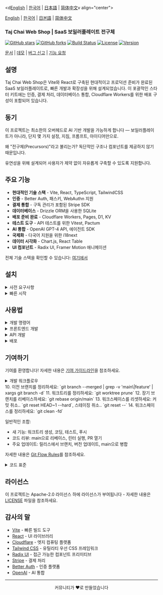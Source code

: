 <d[English](../en/README.md) | [한국어](README.md) | [日本語](../ja/README.md) | [简体中文](../zh/README.md)v align="center">

[English](../README.md) | [한국어](README.md) | [日본語](../ja/README.md) | [简体中文](../zh/README.md)

### Taj Chai Web Shop | SaaS 보일러플레이트 전구체

[![GitHub stars](https://img.shields.io/github/stars/morisono/chai-shop-p?style=social)](https://github.com/morisono/chai-shop-p/stargazers)
[![GitHub forks](https://img.shields.io/github/forks/morisono/chai-shop-p?style=social)](https://github.com/morisono/chai-shop-p/network/members)
[![Build Status](https://img.shields.io/github/actions/workflow/status/morisono/chai-shop-p/ci.yml?branch=main)](https://github.com/morisono/chai-shop-p/actions)
[![License](https://img.shields.io/badge/license-Apache%202.0-blue.svg)](LICENSE)
[![Version](https://img.shields.io/github/package-json/v/morisono/chai-shop-p)](package.json)

[문서](https://github.com/morisono/chai-shop-p/wiki) | [데모](https://vite-saas-demo.workers.dev) | [버그 신고](https://github.com/morisono/chai-shop-p/issues) | [기능 요청](https://github.com/morisono/chai-shop-p/issues)

</div>


## 설명

Taj Chai Web Shop은 Vite와 React로 구축된 현대적이고 프로덕션 준비가 완료된 SaaS 보일러플레이트로, 빠른 개발과 확장성을 위해 설계되었습니다. 이 포괄적인 스타터 키트에는 인증, 결제 처리, 데이터베이스 통합, Cloudflare Workers를 위한 배포 구성이 포함되어 있습니다.

## 동기

이 프로젝트는 최소한의 오버헤드로 AI 기반 개발을 가능하게 합니다 — 보일러플레이트가 아니라, 단지 몇 가지 설정, 지침, 프롬프트, 아이디어만으로.

왜 "전구체(Precursors)"라고 불리는가? 독단적인 구조나 컴포넌트를 제공하지 않기 때문입니다.

유연성을 위해 설계되어 사용자가 제약 없이 자유롭게 구축할 수 있도록 지원합니다.

## 주요 기능

- **현대적인 기술 스택** - Vite, React, TypeScript, TailwindCSS
- **인증** - Better Auth, 패스키, WebAuthn 지원
- **결제 통합** - 구독 관리가 포함된 Stripe SDK
- **데이터베이스** - Drizzle ORM을 사용한 SQLite
- **배포 준비 완료** - Cloudflare Workers, Pages, D1, KV
- **테스트 도구** - API 테스트를 위한 Vitest, Pactum
- **AI 통합** - OpenAI GPT-4 API, 에이전트 SDK
- **국제화** - 다국어 지원을 위한 i18next
- **데이터 시각화** - Chart.js, React Table
- **UI 컴포넌트** - Radix UI, Framer Motion 애니메이션


전체 기술 스택을 확인할 수 있습니다: [여기에서](.github/prompts/essential/tech_stack.yaml)

## 설치

<details><summary>사전 요구사항</summary>

- Node.js 18+ 또는 Bun
- pnpm (권장) 또는 npm
- Cloudflare 계정 (배포용)

</details>

<details><summary>빠른 시작</summary>

1. **저장소 복제**
   ```bash
   git clone https://github.com/yourusername/vite-saas-boilerplate.git
   cd vite-saas-boilerplate
   ```

2. **의존성 설치**
   ```bash
   pnpm install
   ```

3. **환경 변수 설정**
   ```bash
   cp .env.example .env.local
   ```
   설정에 맞게 `.env.local`을 편집하세요

4. **데이터베이스 마이그레이션 실행**
   ```bash
   pnpm db:migrate
   pnpm db:seed
   ```

5. **개발 서버 시작**
   ```bash
   pnpm dev
   ```

애플리케이션은 `http://localhost:5173`에서 사용할 수 있습니다

</details>


## 사용법

<details><summary>개발 명령어</summary>

```bash
# 개발 서버 시작
pnpm dev

# 프로덕션용 빌드
pnpm build

# 테스트 실행
pnpm test

# 린팅 실행
pnpm lint

# 코드 포맷팅
pnpm format

# 데이터베이스 작업
pnpm db:migrate
pnpm db:seed
pnpm db:studio
```

</details>

<details><summary>프론트엔드 개발</summary>

프론트엔드는 Vite와 React로 구축되었으며, 다음 기능을 제공합니다:

```tsx
// 인증이 포함된 컴포넌트 예제
import { useAuth } from '@/hooks/useAuth'
import { Button } from '@/components/ui/button'

export function Dashboard() {
  const { user, logout } = useAuth()

  return (
    <div className="p-6">
      <h1>환영합니다, {user?.name}님!</h1>
      <Button onClick={logout}>로그아웃</Button>
    </div>
  )
}
```

</details>

<details><summary>API 개발</summary>

API는 Cloudflare Workers로 구축되었습니다:

```typescript
// API 핸들러 예제
import { createHandler } from '@/utils/handler'

export const getUserProfile = createHandler(async (request, env) => {
  const userId = await validateAuth(request)
  const user = await env.DB.prepare(
    'SELECT * FROM users WHERE id = ?'
  ).bind(userId).first()

  return Response.json(user)
})
```

</details>

<details><summary>배포</summary>

Cloudflare로 배포:

```bash
# API 배포
pnpm deploy:api

# 프론트엔드 배포
pnpm deploy:frontend

# 전체 배포
pnpm deploy
```

</details>

## 기여하기

기여를 환영합니다! 자세한 내용은 [기여 가이드라인](CONTRIBUTING.md)을 참조하세요.

<details><summary>개발 워크플로우</summary>

1. 저장소를 포크/클론하거나 가져오세요: `git clone <repo-url>` 또는 `git fetch --prune`
2. 워크트리를 생성하세요 (명시적 브랜치 이름으로): `git worktree add -b feature/123 .worktrees/feature/123 origin/main`
   - 워크트리 디렉토리에 새 브랜치 `feature/123`을 생성합니다.
   - 완전한 표현으로는 `git worktree add -b <prefix>/<version> .worktrees/<prefix>/<user>/<name>/<date>/<version> <remote>/<remote-branch>`
   - 접두사는 `develop`, `feature`, `fix`, `release` 등이 가능합니다.
3. 코딩 표준을 따라 변경사항을 만드세요: `$editor .worktrees/feature/123`
4. 테스트를 실행하세요: `pnpm test`
5. 린팅을 실행하세요: `pnpm lint`
6. 변경사항을 커밋하세요: `git commit -m 'Add amazing feature'`
7. 브랜치에 푸시하세요: `git push origin feature/123`
8. 풀 리퀘스트를 열어주세요: `gh pr create`

(선택사항):
9. main을 브랜치로 병합하세요: `git switch main`, `git merge feature/123`
10. 이전 브랜치를 정리하세요: `git branch --merged | grep -v 'main\|feature' | xargs git branch -d`
11. 워크트리를 정리하세요: `git worktree prune`
12. 장기 브랜치를 리베이스하세요: `git rebase origin/main`
13. 워크스페이스를 리셋하세요: 커밋 취소.. `git reset HEAD~1 --hard`, 스테이징 취소.. `git reset --`
14. 워크스페이스를 정리하세요: `git clean -fd`

일반적인 조합:

* 새 기능: 워크트리 생성, 코딩, 테스트, 푸시
* 코드 리뷰: main으로 리베이스, 린터 실행, PR 열기
* 주요 업데이트: 릴리스에서 브랜치, 버전 업데이트, main으로 병합

자세한 내용은 [Git Flow Rules](.github/instructions/git-flow-rules.instructions.md)를 참조하세요.

</details>
10. 이전 브랜치를 정리하세요: `git branch --merged | grep -v 'main\|feature' | xargs git branch -d`
11. 워크트리를 정리하세요: `git worktree prune`
12. 장기 브랜치를 리베이스하세요: `git rebase origin/main`
13. 워크스페이스를 리셋하세요: 커밋 취소.. `git reset HEAD~1 --hard`, 스테이징 취소.. `git reset --`
14. 워크스페이스를 정리하세요: `git clean -fd`

일반적인 조합:

* 새 기능: 워크트리 생성, 코딩, 테스트, 푸시
* 코드 리뷰: main으로 리베이스, 린터 실행, PR 열기
* 주요 업데이트: 릴리스에서 브랜치, 버전 업데이트, main으로 병합

자세한 내용은 [Git Flow Rules](.github/instructions/git-flow-rules.instructions.md)를 참조하세요.

</details>

<details><summary>코드 표준</summary>

- 타입 안전성을 위해 TypeScript 사용
- ESLint 및 Prettier 구성 준수
- 새로운 기능에 대한 테스트 작성
- 필요에 따라 문서 업데이트
- 관례적인 커밋 메시지 준수

자세한 내용은 [Project Rules](.github/prompts/essential/project_rules.yaml)를 참조하세요.

</details>

## 라이선스

이 프로젝트는 Apache-2.0 라이선스 하에 라이선스가 부여됩니다 - 자세한 내용은 [LICENSE](LICENSE) 파일을 참조하세요.

## 감사의 말

- [Vite](https://vitejs.dev/) - 빠른 빌드 도구
- [React](https://reactjs.org/) - UI 라이브러리
- [Cloudflare](https://cloudflare.com/) - 엣지 컴퓨팅 플랫폼
- [Tailwind CSS](https://tailwindcss.com/) - 유틸리티 우선 CSS 프레임워크
- [Radix UI](https://radix-ui.com/) - 접근 가능한 컴포넌트 프리미티브
- [Stripe](https://stripe.com/) - 결제 처리
- [Better Auth](https://better-auth.com/) - 인증 플랫폼
- [OpenAI](https://openai.com/) - AI 통합

---

<div align="center">
커뮤니티가 ❤️로 만들었습니다
</div>
